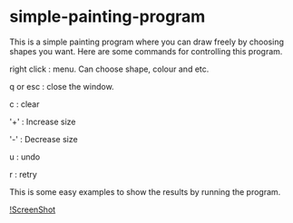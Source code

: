 # simple-painting-program

This is a simple painting program where you can draw freely by choosing shapes you want. Here are some commands for controlling this program.

right click : menu. Can choose shape, colour and etc.

q or esc : close the window.

c : clear

'+' : Increase size

'-' : Decrease size

u : undo

r : retry

This is some easy examples to show the results by running the program.

[!ScreenShot](https://github.com/StellaSW/simple-painting-program/blob/master/p1.png)
